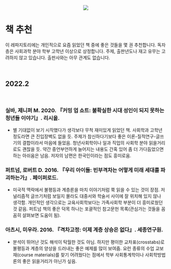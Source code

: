 <p align="center">
  <img src="https://github.com/hxk271/IntMedStats/blob/main/sb1.jpg">
</p>

# 책 추천

이 레파지토리에는 개인적으로 요즘 읽었던 책 중에 좋은 것들을 몇 권 추천합니다. 독자층은 사회과학 분야 학부 고학년 이상으로 상정합니다. 주제, 출판년도나 재고 유무는 고려하지 않고 있습니다. 출판사와는 아무 관계도 없습니다.


<br/>

## 2022.2

<br/>

### 실바,  제니퍼 M. 2020. 『커밍 업 쇼트: 불확실한 시대 성인이 되지 못하는 청년들 이야기』. 리시올.

- 별 기대없이 보기 시작했다가 생각보다 무척 재미있게 읽었던 책. 사회학과 고학년 정도라면 큰 진입장벽도 없을 듯. 주제가 참신하다기보다 좋은 이론-질적연구-글쓰기의 결합이라서 마음에 들었음. 청년사회학이나 일과 직업의 사회학 분야 읽을거리로도 괜찮을 듯. 약간 중언부언하게 늘어지는 내용도 간혹 있어 좀 더 가다듬었으면 하는 아쉬움은 남음. 저자의 남편은 한국인이라는 점도 흥미로움.

### 퍼트넘, 로버트 D. 2016. 『우리 아이들: 빈부격차는 어떻게 미래 세대를 파괴하는가』. 페이퍼로드.

- 미국적 맥락에서 불평등과 계층론을 마치 이야기처럼 쭉 읽을 수 있는 것이 장점. 저널리즘적 글쓰기처럼 보일지 몰라도 대중서와 학술서 사이에 잘 위치해 있지 않나 생각함. 개인적인 생각으로는 교육사회학보다는 가족사회학 부분이 더 흥미로웠던 것 같음. 퍼트넘 책의 좋은 덕목 하나는 포괄적인 참고문헌 목록(관심가는 것들을 꼼꼼히 살펴보면 도움이 됨).

### 아츠시, 미우라. 2016. 『격차고정: 이제 계층 상승은 없다』. 세종연구원.

- 분석이 뛰어난 것도 해석이 탁월한 것도 아님. 하지만 평이한 교차표(crosstabs)로 불평등과 계층의 양상을 드러내는 좋은 예제를 많이 보여줌. 요런 종류의 수업 교보재(course materials)를 찾기 어려웠다는 점에서 학부 사회통계학이나 사회학방법론의 좋은 읽을거리가 아닌가 싶음.



